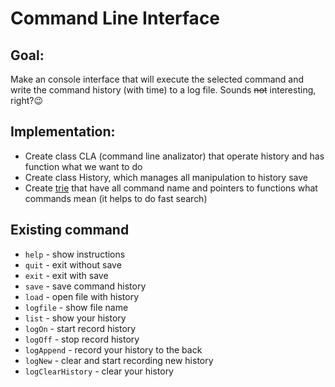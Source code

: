 # Command Line Interface
## Goal:
Make an console interface that will execute the selected command and write the command history (with time) to a log file. Sounds ~~not~~ interesting, right?:wink:
## Implementation:
*    Create class CLA (command line analizator) that operate history and has function what we want to do
*    Create class History, which manages all manipulation to history save
*    Create [trie](https://en.wikipedia.org/wiki/Trie) that have all command name and pointers to functions what commands mean (it helps to do fast search)
## Existing command
*    ` help ` - show instructions
*    ` quit ` - exit without save
*    ` exit ` - exit with save
*    ` save ` - save command history
*    ` load ` - open file with history
*    ` logfile ` - show file name
*    ` list ` - show your history
*    ` logOn ` - start record history
*    ` logOff ` - stop record history
*    ` logAppend ` - record your history to the back
*    ` logNew ` - clear and start recording new history
*    ` logClearHistory ` - clear your history
